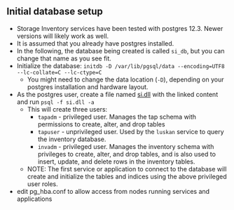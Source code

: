 ## Initial database setup
- Storage Inventory services have been tested with postgres 12.3.  Newer versions will likely work as well.
- It is assumed that you already have postgres installed.
- In the following, the database being created is called `si_db`, but you can change that name as you see fit.
- Initialize the database: `initdb -D /var/lib/pgsql/data --encoding=UTF8 --lc-collate=C --lc-ctype=C`
  - You might need to change the data location (`-D`), depending on your postgres installation and hardware layout.
- As the postgres user, create a file named [si.dll](si.dll) with the linked content and run `psql -f si.dll -a`
  - This will create three users:
    - `tapadm` - privileged user.  Manages the tap schema with permissions to create, alter, and drop tables 
    - `tapuser` - unprivileged user.  Used by the `luskan` service to query the inventory database.
    - `invadm` - privileged user. Manages the inventory schema with privileges to create, alter, and drop tables, and is also used to insert, update, and delete rows in the inventory tables.
  - NOTE: The first service or application to connect to the database will create and initialize the tables and indices using the above privileged user roles.
- edit pg_hba.conf to allow access from nodes running services and applications

